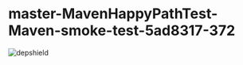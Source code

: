 # master-MavenHappyPathTest-Maven-smoke-test-5ad8317-372

![depshield](https://depshield.sonatype.org/badges/depshield-prod/master-MavenHappyPathTest-Maven-smoke-test-5ad8317-372/depshield.svg)